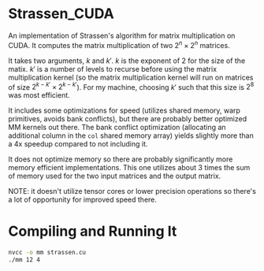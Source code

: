 # Strassen_CUDA
An implementation of Strassen's algorithm for matrix multiplication on CUDA. It computes the matrix multiplication of two $2^n\times2^n$ matrices. 

It takes two arguments, $k$ and $k'$. $k$ is the exponent of 2 for the size of the matix. $k'$ is a number of levels to recurse before using the matrix multiplication kernel (so the matrix multiplication kernel will run on matrices
of size $2^{k-k'}\times2^{k-k'}$). For my machine, choosing $k'$ such that this size is $2^8$ was most efficient.

It includes some optimizations for speed (utilizes shared memory, warp primitives, avoids bank conflicts), but there are probably better optimized MM kernels out there. 
The bank conflict optimization (allocating an additional column in the ```col``` shared memory array) yields slightly more than a 4x speedup compared to not including it.

It does not optimize memory so there are probably significantly more memory efficient implementations. This one utilizes about 3 times the sum of memory used for the two input matrices and the output matrix.

NOTE: it doesn't utilize tensor cores or lower precision operations so there's a lot of opportunity for improved speed there.

# Compiling and Running It
```bash
nvcc -o mm strassen.cu
./mm 12 4
```
